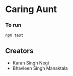 # Caring Aunt

### To run

```
npm test
```

## Creators

- Karan Singh Negi
- Bhavleen Singh Manaktala
